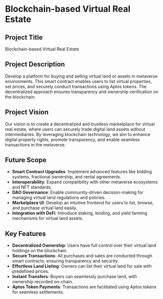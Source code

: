 # Blockchain-based Virtual Real Estate

## Project Title  
Blockchain-based Virtual Real Estate

## Project Description  
Develop a platform for buying and selling virtual land or assets in metaverse environments. This smart contract enables users to list virtual properties, set prices, and securely conduct transactions using Aptos tokens. The decentralized approach ensures transparency and ownership verification on the blockchain.

## Project Vision  
Our vision is to create a decentralized and trustless marketplace for virtual real estate, where users can securely trade digital land assets without intermediaries. By leveraging blockchain technology, we aim to enhance digital property rights, promote transparency, and enable seamless transactions in the metaverse.

## Future Scope  
- **Smart Contract Upgrades**: Implement advanced features like bidding systems, fractional ownership, and rental agreements.
- **Interoperability**: Expand compatibility with other metaverse ecosystems and NFT standards.
- **DAO Governance**: Enable community-driven decision-making for managing virtual land regulations and policies.
- **Marketplace UI**: Develop an intuitive frontend for users to list, browse, and purchase virtual land easily.
- **Integration with DeFi**: Introduce staking, lending, and yield farming mechanisms for virtual land assets.

## Key Features  
- **Decentralized Ownership**: Users have full control over their virtual land holdings on the blockchain.
- **Secure Transactions**: All purchases and sales are conducted through smart contracts, ensuring transparency and security.
- **Effortless Land Listing**: Owners can list their virtual land for sale with predefined prices.
- **Instant Transfers**: Buyers can seamlessly purchase land, with ownership recorded on-chain.
- **Aptos Token Payments**: Transactions are facilitated using Aptos tokens for seamless settlements.



